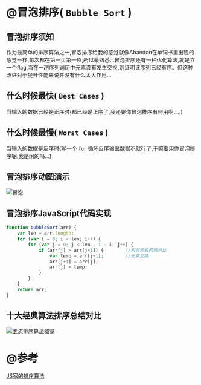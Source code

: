 # @冒泡排序( `Bubble Sort` )

## 冒泡排序须知

作为最简单的排序算法之一,冒泡排序给我的感觉就像Abandon在单词书里出现的感觉一样,每次都在第一页第一位,所以最熟悉...冒泡排序还有一种优化算法,就是立一个flag,当在一趟序列遍历中元素没有发生交换,则证明该序列已经有序。但这种改进对于提升性能来说并没有什么太大作用...

## 什么时候最快( `Best Cases` )

当输入的数据已经是正序时(都已经是正序了,我还要你冒泡排序有何用啊...。)

## 什么时候最慢( `Worst Cases` )

当输入的数据是反序时(写一个 `for` 循环反序输出数据不就行了,干嘛要用你冒泡排序呢,我是闲的吗...)

## 冒泡排序动图演示

![冒泡](http://upload-images.jianshu.io/upload_images/1867034-e19840224b331fae.gif?imageMogr2/auto-orient/strip)

## 冒泡排序JavaScript代码实现
```javascript
function bubbleSort(arr) {
    var len = arr.length;
    for (var i = 0; i < len; i++) {
        for (var j = 0; j < len - 1 - i; j++) {
            if (arr[j] > arr[j+1]) {        //相邻元素两两对比
                var temp = arr[j+1];        //元素交换
                arr[j+1] = arr[j];
                arr[j] = temp;
            }
        }
    }
    return arr;
}
```

## 十大经典算法排序总结对比

![主流排序算法概览](http://upload-images.jianshu.io/upload_images/1867034-1d3e43cdb301fc9b.png?imageMogr2/auto-orient/strip%7CimageView2/2/w/1240)

# @参考

[JS家的排序算法](http://www.jianshu.com/p/1b4068ccd505#)
